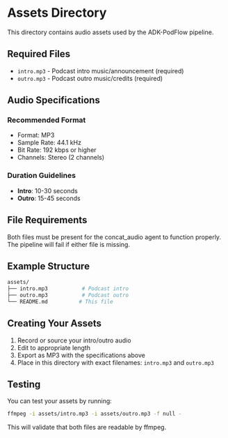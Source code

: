 # Assets Directory

This directory contains audio assets used by the ADK-PodFlow pipeline.

## Required Files

- `intro.mp3` - Podcast intro music/announcement (required)
- `outro.mp3` - Podcast outro music/credits (required)

## Audio Specifications

### Recommended Format
- Format: MP3
- Sample Rate: 44.1 kHz
- Bit Rate: 192 kbps or higher
- Channels: Stereo (2 channels)

### Duration Guidelines
- **Intro**: 10-30 seconds
- **Outro**: 15-45 seconds

## File Requirements

Both files must be present for the concat_audio agent to function properly. The pipeline will fail if either file is missing.

## Example Structure

```bash
assets/
├── intro.mp3           # Podcast intro
├── outro.mp3           # Podcast outro
└── README.md          # This file
```

## Creating Your Assets

1. Record or source your intro/outro audio
2. Edit to appropriate length
3. Export as MP3 with the specifications above
4. Place in this directory with exact filenames: `intro.mp3` and `outro.mp3`

## Testing

You can test your assets by running:

```bash
ffmpeg -i assets/intro.mp3 -i assets/outro.mp3 -f null -
```

This will validate that both files are readable by ffmpeg. 